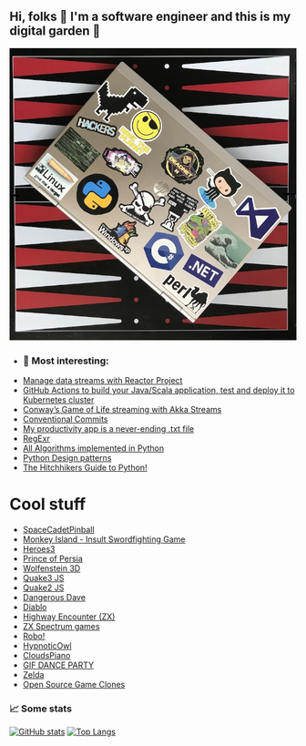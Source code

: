 ## Hi, folks 👋 I'm a software engineer and this is my digital garden 🌱

![600lap](600lap.jpeg)

* ### 📝 Most interesting:
* [Manage data streams with Reactor Project](https://fedor-malyshkin.medium.com/manage-data-streams-with-reactor-project-da56922a8c4c)
* [GitHub Actions to build your Java/Scala application, test and deploy it to Kubernetes cluster](https://levelup.gitconnected.com/github-actions-to-build-your-java-scala-application-test-and-deploy-it-to-kubernetes-cluster-484779dfc200) 
* [Conway’s Game of Life streaming with Akka Streams](https://fedor-malyshkin.medium.com/conways-game-of-life-streaming-with-akka-streams-abddb9773d48)
* [Conventional Commits](//www.conventionalcommits.org)
* [My productivity app is a never-ending .txt file](//jeffhuang.com/productivity_text_file/)
* [RegExr](//regexr.com)
* [All Algorithms implemented in Python](//github.com/TheAlgorithms/Python/blob/master/DIRECTORY.md)
* [Python Design patterns](//github.com/faif/python-patterns)
* [The Hitchhikers Guide to Python!](//docs.python-guide.org)

# Cool stuff

* [SpaceCadetPinball](//alula.github.io/SpaceCadetPinball/)
* [Monkey Island - Insult Swordfighting Game](//www.int33h.com/test/mi/)
* [Heroes3](//homm.lekzd.ru/)
* [Prince of Persia](//princejs.com/)
* [Wolfenstein 3D](//wolf3d.atw.hu/)
* [Quake3 JS](//quakejs.com/)
* [Quake2 JS](//quake2playn.appspot.com/)
* [Dangerous Dave](//agafnik.com/testchambers/webdave/)
* [Diablo](//diablo.rivsoft.net)
* [Highway Encounter (ZX)](//torinak.com/qaop#!encounter)
* [ZX Spectrum games](//torinak.com/qaop/games)
* [Robo!](//dizaina.net/z/robbo/?nosound)
* [HypnoticOwl](//hypnoticowl.com/games/)
* [CloudsPiano](//labs.plan8.se/cloudspiano/)
* [GIF DANCE PARTY](//gifdanceparty.giphy.com)
* [Zelda](//emupedia.net/emupedia-game-zelda)
* [Open Source Game Clones](//osgameclones.com)

### :chart_with_upwards_trend: Some stats
[![GitHub stats](https://github-readme-stats.vercel.app/api?username=j69&show_icons=true&count_private=true&hide=contribs)](https://github.com/j69)
[![Top Langs](https://github-readme-stats.vercel.app/api/top-langs/?username=j69&hide=javascript,html,CSS&layout=compact&exclude_repo=hflabs_am,magnetosoft_big_archive,magnetosoft_magnet)](https://github.com/j69)

